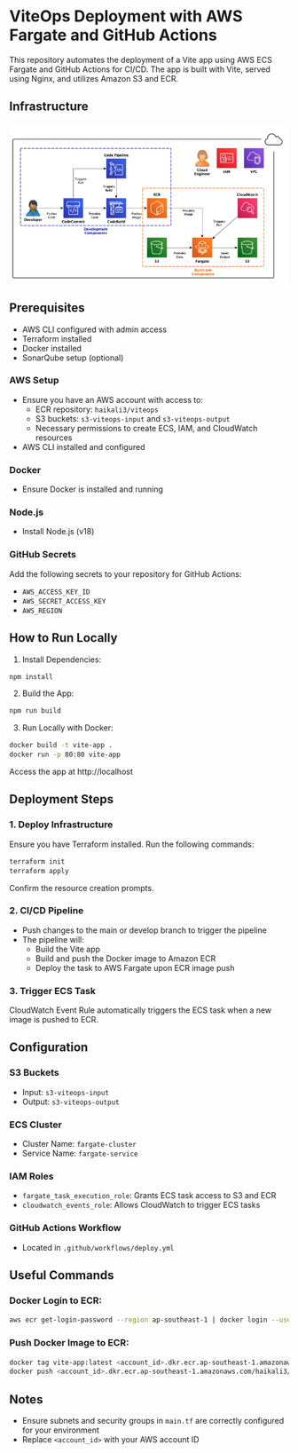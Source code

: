 # ViteOps Deployment with AWS Fargate and GitHub Actions

This repository automates the deployment of a Vite app using AWS ECS Fargate and GitHub Actions for CI/CD. The app is built with Vite, served using Nginx, and utilizes Amazon S3 and ECR.

## Infrastructure

![alt text](/assets/image.png)

## Prerequisites

- AWS CLI configured with admin access
- Terraform installed
- Docker installed
- SonarQube setup (optional)

### AWS Setup

- Ensure you have an AWS account with access to:
  - ECR repository: `haikali3/viteops`
  - S3 buckets: `s3-viteops-input` and `s3-viteops-output`
  - Necessary permissions to create ECS, IAM, and CloudWatch resources
- AWS CLI installed and configured

### Docker

- Ensure Docker is installed and running

### Node.js

- Install Node.js (v18)

### GitHub Secrets

Add the following secrets to your repository for GitHub Actions:

- `AWS_ACCESS_KEY_ID`
- `AWS_SECRET_ACCESS_KEY`
- `AWS_REGION`

## How to Run Locally

1. Install Dependencies:

```bash
npm install
```

2. Build the App:

```bash
npm run build
```

3. Run Locally with Docker:

```bash
docker build -t vite-app .
docker run -p 80:80 vite-app
```

Access the app at http://localhost

## Deployment Steps

### 1. Deploy Infrastructure

Ensure you have Terraform installed. Run the following commands:

```bash
terraform init
terraform apply
```

Confirm the resource creation prompts.

### 2. CI/CD Pipeline

- Push changes to the main or develop branch to trigger the pipeline
- The pipeline will:
  - Build the Vite app
  - Build and push the Docker image to Amazon ECR
  - Deploy the task to AWS Fargate upon ECR image push

### 3. Trigger ECS Task

CloudWatch Event Rule automatically triggers the ECS task when a new image is pushed to ECR.

## Configuration

### S3 Buckets

- Input: `s3-viteops-input`
- Output: `s3-viteops-output`

### ECS Cluster

- Cluster Name: `fargate-cluster`
- Service Name: `fargate-service`

### IAM Roles

- `fargate_task_execution_role`: Grants ECS task access to S3 and ECR
- `cloudwatch_events_role`: Allows CloudWatch to trigger ECS tasks

### GitHub Actions Workflow

- Located in `.github/workflows/deploy.yml`

## Useful Commands

### Docker Login to ECR:

```bash
aws ecr get-login-password --region ap-southeast-1 | docker login --username AWS --password-stdin <account_id>.dkr.ecr.ap-southeast-1.amazonaws.com
```

### Push Docker Image to ECR:

```bash
docker tag vite-app:latest <account_id>.dkr.ecr.ap-southeast-1.amazonaws.com/haikali3/viteops:latest
docker push <account_id>.dkr.ecr.ap-southeast-1.amazonaws.com/haikali3/viteops:latest
```

## Notes

- Ensure subnets and security groups in `main.tf` are correctly configured for your environment
- Replace `<account_id>` with your AWS account ID
